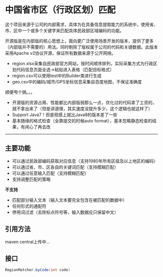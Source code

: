 # 中国省市区（行政区划）匹配

这个项目来源于公司的内部需求，具体为在具备信息提取能力的系统中，使用省、市、区中一个或多个关键字来匹配具体民政部区域编码的功能。

开源版是在内部版的核心思想上，面向更广泛使用场景开发的版本，提供了更多（内部版并不需要的）用法。同时剔除了版权属于公司的代码和关键数据。此版本采用Apache v2协议开源，保证所有数据来源于公开网络。
- region.xlsx采集自民政部官方网站，按时间顺序排列，实际采集方式为行政区划代码信息页面全选->粘贴进入表格（匹配目标格式）
- region.csv可以使用test中的Builder类进行生成
- geo.csv中的编码/城市/GPS坐标信息采集自百度地图，不保证准确度

顺便甩个锅。。。
- 开源版的资源占用、性能都比内部版弱那么一点，优化过的代码拿了工资的，就不拿出来了（但是讲道理，其实速度没提升多少，这个逻辑也就这样了）
- Support Java7！但是观感上就比Java8的版本差了一些
- 基本随缘的格式检查（全靠提交的时候auto format），基本忽略静态检查的结果，有闲心了再去改

------

## 主要功能

- 可以通过民政部编码获取对应信息（支持1980年所有区级及以上地区的编码）
- 可以通过省、市、区各自的关键词匹配（支持模糊匹配）
- 可以通过任意输入匹配（支持模糊匹配）
- 支持调整匹配的策略

**不支持**
- 匹配部分输入文本（输入文本要完全包含在被匹配的数据中）
- 任何形式的通配符
- 停用词过滤（去除标点符号等，输入数据应只保留中文）

## 引用方法

maven central上传中...

## 接口

```java
RegionMatcher.byCode(int code)
```





